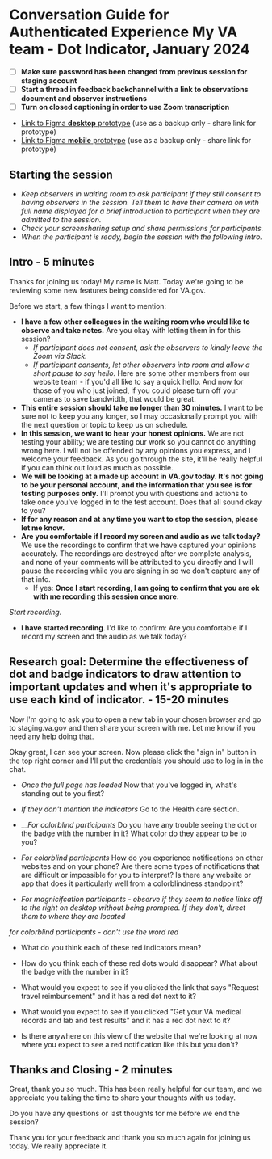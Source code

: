 # Conversation Guide for Authenticated Experience My VA team - Dot Indicator, January 2024
- [ ] __Make sure password has been changed from previous session for staging account__
- [ ] __Start a thread in feedback backchannel with a link to observations document and observer instructions__
- [ ] __Turn on closed captioning in order to use Zoom transcription__

- [Link to Figma __desktop__ prototype](https://www.figma.com/proto/15yOY4VEzitxm5tRMDiAzz/My-VA?type=design&node-id=196-26640&t=cDBQ1pG5noiJPEC5-1&scaling=scale-down-width&page-id=196%3A26639&mode=design) (use as a backup only - share link for prototype)
- [Link to Figma __mobile__ prototype](https://www.figma.com/proto/15yOY4VEzitxm5tRMDiAzz/My-VA?type=design&node-id=222-2228&t=Ly98ZWGK70aAsDJk-1&scaling=min-zoom&page-id=196%3A26639&starting-point-node-id=222%3A2228&show-proto-sidebar=1&mode=design) (use as a backup only - share link for prototype)

## Starting the session
- _Keep observers in waiting room to ask participant if they still consent to having observers in the session. Tell them to have their camera on with full name displayed for a brief introduction to participant when they are admitted to the session._
- _Check your screensharing setup and share permissions for participants._
- _When the participant is ready, begin the session with the following intro._

## Intro - 5 minutes

Thanks for joining us today! My name is Matt. Today we're going to be reviewing some new features being considered for VA.gov.

Before we start, a few things I want to mention:

- **I have a few other colleagues in the waiting room who would like to observe and take notes.** Are you okay with letting them in for this session?
	- _If participant does not consent, ask the observers to kindly leave the Zoom via Slack._
	- _If participant consents, let other observers into room and allow a short pause to say hello._ Here are some other members from our website team - if you'd all like to say a quick hello. And now for those of you who just joined, if you could please turn off your cameras to save bandwidth, that would be great.
- **This entire session should take no longer than 30 minutes.** I want to be sure not to keep you any longer, so I may occasionally prompt you with the next question or topic to keep us on schedule.
- **In this session, we want to hear your honest opinions.** We are not testing your ability; we are testing our work so you cannot do anything wrong here. I will not be offended by any opinions you express, and I welcome your feedback. As you go through the site, it'll be really helpful if you can think out loud as much as possible.
- **We will be looking at a made up account in VA.gov today. It's not going to be your personal account, and the information that you see is for testing purposes only.** I'll prompt you with questions and actions to take once you've logged in to the test account. Does that all sound okay to you?
- **If for any reason and at any time you want to stop the session, please let me know.**
- **Are you comfortable if I record my screen and audio as we talk today?** We use the recordings to confirm that we have captured your opinions accurately. The recordings are destroyed after we complete analysis, and none of your comments will be attributed to you directly and I will pause the recording while you are signing in so we don't capture any of that info.
  - If yes: **Once I start recording, I am going to confirm that you are ok with me recording this session once more.**

*Start recording.*

- **I have started recording**. I'd like to confirm: Are you comfortable if I record my screen and the audio as we talk today?

## Research goal: Determine the effectiveness of dot and badge indicators to draw attention to important updates and when it's appropriate to use each kind of indicator. - 15-20 minutes

Now I'm going to ask you to open a new tab in your chosen browser and go to staging.va.gov and then share your screen with me. Let me know if you need any help doing that.

Okay great, I can see your screen. Now please click the "sign in" button in the top right corner and I'll put the credentials you should use to log in in the chat. 

- *Once the full page has loaded* Now that you've logged in, what's standing out to you first?
- *If they don't mention the indicators* Go to the Health care section. 

- __*For colorblind participants* Do you have any trouble seeing the dot or the badge with the number in it? What color do they appear to be to you?
- *For colorblind participants* How do you experience notifications on other websites and on your phone? Are there some types of notifications that are difficult or impossible for you to interpret? Is there any website or app that does it particularly well from a colorblindness standpoint?

- *For magnicifcation participants - observe if they seem to notice links off to the right on desktop without being prompted. If they don't, direct them to where they are located*

*for colorblind participants - don't use the word red*
- What do you think each of these red indicators mean?

- How do you think each of these red dots would disappear? What about the badge with the number in it?

- What would you expect to see if you clicked the link that says "Request travel reimbursement" and it has a red dot next to it?

- What would you expect to see if you clicked "Get your VA medical records and lab and test results" and it has a red dot next to it?

- Is there anywhere on this view of the website that we're looking at now where you expect to see a red notification like this but you don't?

## Thanks and Closing - 2 minutes

Great, thank you so much. This has been really helpful for our team, and we appreciate you taking the time to share your thoughts with us today. 

Do you have any questions or last thoughts for me before we end the session?

Thank you for your feedback and thank you so much again for joining us today. We really appreciate it.
